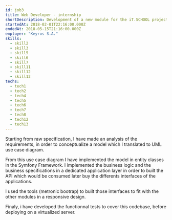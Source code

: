 ```yaml
---
id: job3
title: Web Developer - internship
shortDescription: Development of a new module for the iT.SCHOOL project
startedAt: 2018-02-01T22:16:00.000Z
endedAt: 2018-05-15T21:16:00.000Z
employer: "Keyros S.A."
skills:
  - skill2
  - skill3
  - skill5
  - skill6
  - skill7
  - skill11
  - skill12
  - skill13
techs:
  - tech1
  - tech2
  - tech4
  - tech5
  - tech6
  - tech7
  - tech8
  - tech12
  - tech13
---
```

Starting from raw specification, I have made an analysis of the requirements, in order to conceptualize a model
which I translated to UML use case diagram.

From this use case diagram I have implemented the model in entity classes in the Symfony Framework.
I implemented the business logic and the business specifications in a dedicated application layer in order to 
built the API which would be consumed later buy the differents interfaces of the applications.

I used the tools (metronic bootrap) to built those interfaces to fit with the other modules in a  responsive design. 

Finaly, i have developed the functionnal tests to cover this codebase, before deploying on a virtualized server. 
